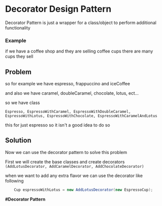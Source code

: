 # Decorator Design Pattern

Decorator Pattern is just a wrapper for a class/object to perform additional functionality 

### Example

if we have a coffee shop and they are selling coffee cups there are many cups they sell

## Problem
so for example we have espresso, frappuccino and iceCoffee 

and also we have  caramel, doubleCaramel,  chocolate, lotus, ect...

so we have class 
```text
Espresso, EspressoWithCaramel, EspressoWithDoubleCaramel, EspressoWithLotus, EspressoWithChocolate, EspressoWithCaramelAndLotus
```
this for just espresso so it isn't a good idea to do so

## Solution

Now we can use the decorator pattern to solve this problem

First we will create the base classes
and create decorators `(AddLotusDecorator, AddCaramelDecorator, AddChocolateDecorator)`

when we want to add any extra flavor we can use the decorator like following
```java
    Cup espressoWithLotus = new AddLotusDecorator(new EspressoCup); 
```

**#Decorator Pattern**
